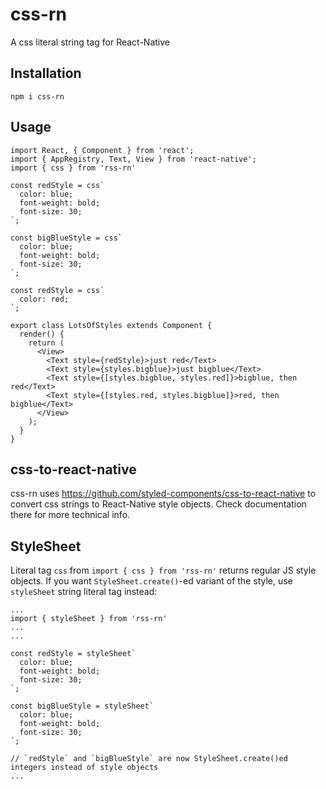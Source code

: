 # css-rn
A css literal string tag for React-Native

## Installation
```
npm i css-rn
```

## Usage
```
import React, { Component } from 'react';
import { AppRegistry, Text, View } from 'react-native';
import { css } from 'rss-rn'

const redStyle = css`
  color: blue;
  font-weight: bold;
  font-size: 30;
`;

const bigBlueStyle = css`
  color: blue;
  font-weight: bold;
  font-size: 30;
`;

const redStyle = css`
  color: red;
`;

export class LotsOfStyles extends Component {
  render() {
    return (
      <View>
        <Text style={redStyle}>just red</Text>
        <Text style={styles.bigblue}>just bigblue</Text>
        <Text style={[styles.bigblue, styles.red]}>bigblue, then red</Text>
        <Text style={[styles.red, styles.bigblue]}>red, then bigblue</Text>
      </View>
    );
  }
}
```

## css-to-react-native
css-rn uses https://github.com/styled-components/css-to-react-native to convert css strings to React-Native style objects. Check documentation there for more technical info.

## StyleSheet
Literal tag `css` from `import { css } from 'rss-rn'` returns regular JS style objects.
If you want `StyleSheet.create()`-ed variant of the style, use `styleSheet` string literal tag instead:
```
...
import { styleSheet } from 'rss-rn'
...
...

const redStyle = styleSheet`
  color: blue;
  font-weight: bold;
  font-size: 30;
`;

const bigBlueStyle = styleSheet`
  color: blue;
  font-weight: bold;
  font-size: 30;
`;

// `redStyle` and `bigBlueStyle` are now StyleSheet.create()ed integers instead of style objects
...
```

